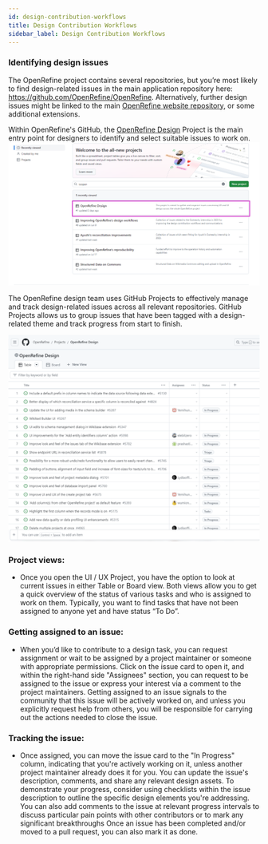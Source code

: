 ```yaml
---
id: design-contribution-workflows
title: Design Contribution Workflows
sidebar_label: Design Contribution Workflows
--- 
```


### Identifying design issues

The OpenRefine project contains several repositories, but you’re most likely to find design-related issues in the main application repository here: https://github.com/OpenRefine/OpenRefine. Alternatively, further design issues might be linked to the main [OpenRefine website repository](https://github.com/OpenRefine/openrefine.org), or some additional extensions. 

Within OpenRefine's GitHub, the [OpenRefine Design](https://github.com/orgs/OpenRefine/projects/1) Project is the main entry point for designers to identify and select suitable issues to work on.
![This is a screenshot showing the design project in the OpenRefine GitHub repository](/img/openrefine-design-project.png)

The OpenRefine design team uses  GitHub Projects to effectively manage and track design-related issues across all relevant repositories. GitHub Projects allows us to group issues that have been tagged with a design-related theme and track progress from start to finish.

![This screenshot shows the OpenRefine design project in list view](/img/project-list-view.png)

### Project views:

-  Once you open the UI / UX Project, you have the option to look at current issues in either Table or Board view. Both views allow you to get a quick overview of the status of various tasks and who is assigned to work on them.  Typically, you want to find tasks that  have not been assigned to anyone yet and have status “To Do”.

### Getting assigned to an issue:
-  When you’d like to contribute to a design task, you can request assignment or wait to be assigned by a project maintainer or someone with appropriate permissions. Click on the issue card to open it, and within the right-hand side "Assignees" section, you can request to be assigned to the issue or express your interest via a comment to the project maintainers. Getting assigned to an issue signals to the community that this issue will be actively worked on, and unless you explicitly request help from others, you will be responsible for carrying out the actions needed to close the issue.

### Tracking the issue:
-  Once assigned, you can move the issue card to the "In Progress" column, indicating that you're actively working on it, unless another project maintainer already does it for you. You can update the issue's description, comments, and share any relevant design assets. To demonstrate your progress, consider using checklists within the issue description to outline the specific design elements you're addressing. You can also add comments to the issue at relevant progress intervals to discuss particular pain points with other contributors or to mark any significant breakthroughs Once an issue has been completed and/or moved to a pull request, you can also mark it as done.

